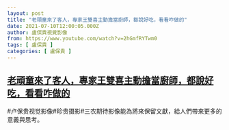 ```yaml
---
layout: post
title: "老頑童來了客人，專家王雙喜主動擔當廚師，都說好吃，看看咋做的"
date: 2021-07-10T12:00:05.000Z
author: 盧保貴視覺影像
from: https://www.youtube.com/watch?v=2hGmfRYTwm0
tags: [ 盧保貴 ]
categories: [ 盧保貴 ]
---
```

<!--1625918405000-->
[老頑童來了客人，專家王雙喜主動擔當廚師，都說好吃，看看咋做的](https://www.youtube.com/watch?v=2hGmfRYTwm0)
------

<div>
#卢保贵视觉影像#珍贵摄影#三农期待影像能為將來保留文獻，給人們帶來更多的意義與思考。
</div>
